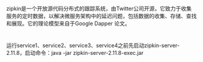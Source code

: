 #
zipkin是一个开放源代码分布式的跟踪系统，由Twitter公司开源，它致力于收集服务的定时数据，以解决微服务架构中的延迟问题，包括数据的收集、存储、查找和展现。它的理论模型来自于Google Dapper 论文。
#
运行service1、service2、service3、service4之前先启动zipkin-server-2.11.8，启动命令：java -jar zipkin-server-2.11.8-exec.jar
